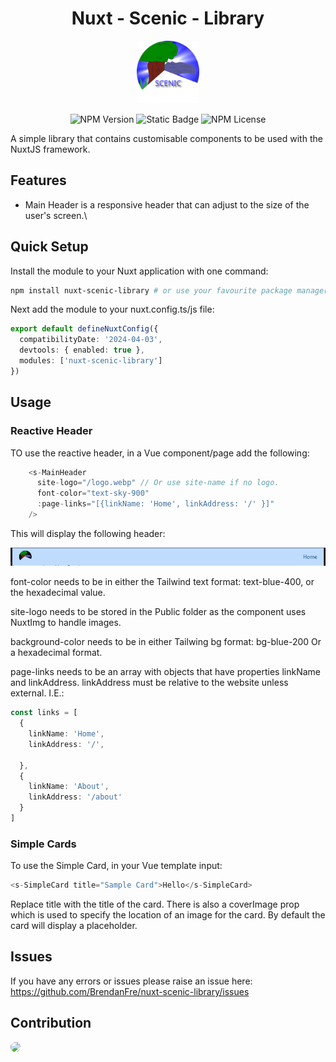 <h1 align="center">Nuxt - Scenic - Library</h1>
<p align="center">
<img src="docs/images/logo.webp" width="100px"/>
</p>
<p align="center">
<img alt="NPM Version" src="https://img.shields.io/npm/v/nuxt-scenic-library">
<img alt="Static Badge" src="https://img.shields.io/badge/NuxtJs-black?style=flat&logo=nuxtdotjs&logoSize=auto">
<img alt="NPM License" src="https://img.shields.io/npm/l/nuxt-scenic-library">
</p>

A simple library that contains customisable components to be used with the NuxtJS framework.
## Features

- Main Header is a responsive header that can adjust to the size of the user's screen.\

## Quick Setup

Install the module to your Nuxt application with one command:

```bash
npm install nuxt-scenic-library # or use your favourite package manager
```

Next add the module to your nuxt.config.ts/js file:

```typescript
export default defineNuxtConfig({
  compatibilityDate: '2024-04-03',
  devtools: { enabled: true },
  modules: ['nuxt-scenic-library']
})
```

## Usage

### Reactive Header

TO use the reactive header, in a Vue component/page add the following:

```typescript
    <s-MainHeader
      site-logo="/logo.webp" // Or use site-name if no logo.
      font-color="text-sky-900"
      :page-links="[{linkName: 'Home', linkAddress: '/' }]"
    />
```
This will display the following header:

<img src="docs/images/header.png" />

font-color needs to be in either the Tailwind text format: text-blue-400, or the hexadecimal value.

site-logo needs to be stored in the Public folder as the component uses NuxtImg to handle images.

background-color needs to be in either Tailwing bg format:
bg-blue-200
Or a hexadecimal format.

page-links needs to be an array with objects that have properties linkName and linkAddress. linkAddress must be relative to the website unless external. I.E.:

```typescript
const links = [
  {
    linkName: 'Home',
    linkAddress: '/',

  },
  {
    linkName: 'About',
    linkAddress: '/about'
  }
]
```
### Simple Cards

To use the Simple Card, in your Vue template input:
```typescript
<s-SimpleCard title="Sample Card">Hello</s-SimpleCard>
```

Replace title with the title of the card. There is also a coverImage prop which is used to specify the location of an image for the card. By default the card will display a placeholder.

## Issues

If you have any errors or issues please raise an issue here:
https://github.com/BrendanFre/nuxt-scenic-library/issues

## Contribution


<a href="https://github.com/BrendanFre"><img src="https://avatars.githubusercontent.com/u/80400320?v=4" style="border-radius: 100%" height="64" /></a>